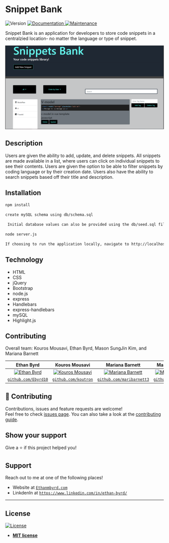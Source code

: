 # Snippet Bank
<p>
  <img alt="Version" src="https://img.shields.io/badge/version-1.0.0-blue.svg?cacheSeconds=2592000" />
  <a href="https://github.com/Ebyrd10/burgers_taskmaster#readme" target="_blank">
    <img alt="Documentation" src="https://img.shields.io/badge/documentation-yes-brightgreen.svg" />
  </a>
  <a href="https://github.com/Ebyrd10/burgers_taskmaster/graphs/commit-activity" target="_blank">
    <img alt="Maintenance" src="https://img.shields.io/badge/Maintained%3F-yes-green.svg" />
  </a>
</p>

Snippet Bank is an application for developers to store code snippets in a centralzied location- no matter the language or type of snippet.

![snippet_bank](snippet_bank.PNG)

## Description

Users are given the ability to add, update, and delete snippets.  All snippets are made available in a list, where users can click on individual snippets to see their contents.  Users are given the option to be able to filter snippets by coding language or by their creation date.  Users also have the ability to search snippets based off their title and description.

## Installation

```sh
npm install
```

```sh
create mySQL schema using db/schema.sql
```

```sh
 Initial database values can also be provided using the db/seed.sql file.
```

```sh
node server.js
```

```sh
If choosing to run the application locally, navigate to http://localhost:8089
```

## Technology
* HTML
* CSS
* jQuery
* Bootstrap
* node.js
* express
* Handlebars
* express-handlebars
* mySQL
* Highlight.js

## Contributing

Overall team:
Kouros Mousavi, Ethan Byrd, Mason SungJin Kim, and Mariana Barnett

| **Ethan Byrd**| **Kouros Mousavi**| **Mariana Barnett**| **Mason SungJin Kim** |
| :---: |:---:| :---:| :---:|
| [![Ethan Byrd](https://www.github.com/Ebyrd10.png?size=200)](http://github.com/Ebyrd10)    | [![Kouros Mousavi](https://www.github.com/koutron.png?size=200)](http://github.com/koutron)    | [![Mariana Barnett](https://www.github.com/maribarnett3.png?size=200)](http://github.com/maribarnett3) | [![Mason SungJin Kim](https://www.github.com/sungjinkimm.png?size=100)](http://github.com/sungjinkimm)  |
| <a href="http://github.com/Ebyrd10" target="_blank">`github.com/Ebyrd10`</a> | <a href="http://github.com/koutron" target="_blank">`github.com/koutron`</a> | <a href="http://github.com/maribarnett3" target="_blank">`github.com/maribarnett3`</a> | <a href="http://github.com/sungjinkimm" target="_blank">`github.com/sungjinkimm`</a> |

## 🤝 Contributing

Contributions, issues and feature requests are welcome!<br />Feel free to check [issues page](https://github.com/Ebyrd10/burgers_taskmaster/issues). You can also take a look at the [contributing guide](https://github.com/Ebyrd10/burgers_taskmaster/blob/master/CONTRIBUTING.md).

## Show your support

Give a ⭐️ if this project helped you!
## Support

Reach out to me at one of the following places!

- Website at <a href="http://www.Ethanmbyrd.com" target="_blank">`Ethanmbyrd.com`</a>
- LinkdenIn at <a href="https://www.linkedin.com/in/ethan-byrd/" target="_blank">`https://www.linkedin.com/in/ethan-byrd/`</a>

---

## License

[![License](http://img.shields.io/:license-mit-blue.svg?style=flat-square)](http://badges.mit-license.org)

- **[MIT license](http://opensource.org/licenses/mit-license.php)**





